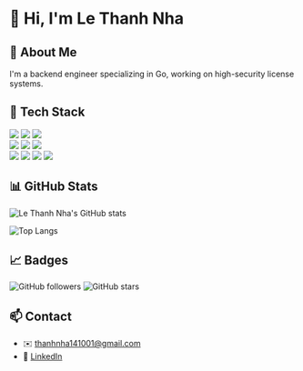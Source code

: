 # 👋 Hi, I'm Le Thanh Nha

## 💼 About Me
I'm a backend engineer specializing in Go, working on high-security license systems.

## 🧰 Tech Stack

<p>
  <img src="https://img.shields.io/badge/Go-00ADD8?style=flat&logo=go&logoColor=white" />
  <img src="https://img.shields.io/badge/PHP-777BB4?style=flat&logo=php&logoColor=white" />
  <img src="https://img.shields.io/badge/Next.js-000000?style=flat&logo=next.js&logoColor=white" />
  <br/>
  <img src="https://img.shields.io/badge/MySQL-4479A1?style=flat&logo=mysql&logoColor=white" />
  <img src="https://img.shields.io/badge/PostgreSQL-4169E1?style=flat&logo=postgresql&logoColor=white" />
  <img src="https://img.shields.io/badge/Elasticsearch-005571?style=flat&logo=elasticsearch&logoColor=white" />
  <br/>
  <img src="https://img.shields.io/badge/RabbitMQ-FF6600?style=flat&logo=rabbitmq&logoColor=white" />
  <img src="https://img.shields.io/badge/Redis-DC382D?style=flat&logo=redis&logoColor=white" />
  <img src="https://img.shields.io/badge/Docker-2496ED?style=flat&logo=docker&logoColor=white" />
  <img src="https://img.shields.io/badge/GitHub-181717?style=flat&logo=github&logoColor=white" />
</p>

## 📊 GitHub Stats

![Le Thanh Nha's GitHub stats](https://github-readme-stats.vercel.app/api?username=Nha1410&show_icons=true&count_private=true&theme=github_dark)

![Top Langs](https://github-readme-stats.vercel.app/api/top-langs/?username=Nha1410&layout=compact&theme=github_dark)


## 📈 Badges

![GitHub followers](https://img.shields.io/github/followers/Nha1410?style=social)
![GitHub stars](https://img.shields.io/github/stars/Nha1410?affiliations=OWNER%2CCOLLABORATOR&style=social)

## 📫 Contact
- ✉️ thanhnha141001@gmail.com
- 💼 [LinkedIn](https://www.linkedin.com/in/nh%C3%A3-l%C3%AA-thanh-93524b23b/)
